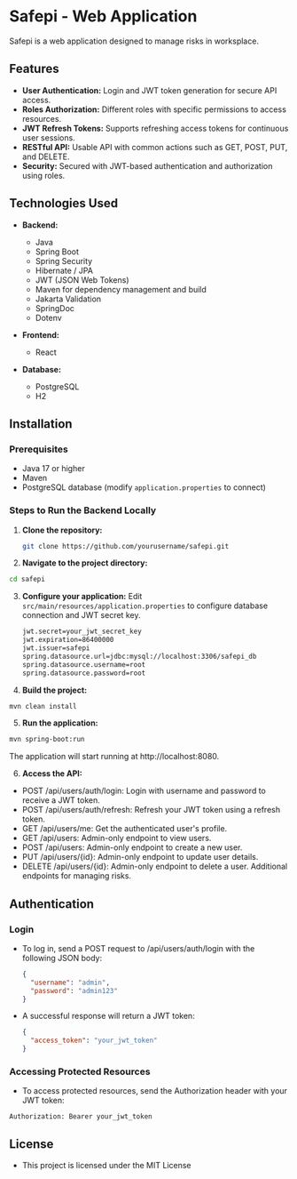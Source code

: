 # Safepi - Web Application

Safepi is a web application designed to manage risks in worksplace. 

## Features

- **User Authentication:** Login and JWT token generation for secure API access.
- **Roles Authorization:** Different roles with specific permissions to access resources.
- **JWT Refresh Tokens:** Supports refreshing access tokens for continuous user sessions.
- **RESTful API:** Usable API with common actions such as GET, POST, PUT, and DELETE.
- **Security:** Secured with JWT-based authentication and authorization using roles.

## Technologies Used

- **Backend:**
  - Java
  - Spring Boot
  - Spring Security
  - Hibernate / JPA 
  - JWT (JSON Web Tokens)
  - Maven for dependency management and build
  - Jakarta Validation
  - SpringDoc
  - Dotenv

- **Frontend:**
  - React
  
- **Database:**
  - PostgreSQL
  - H2

## Installation

### Prerequisites

- Java 17 or higher
- Maven
- PostgreSQL database (modify `application.properties` to connect)

### Steps to Run the Backend Locally

1. **Clone the repository:**
   ```bash
   git clone https://github.com/yourusername/safepi.git
   ```
2. **Navigate to the project directory:**
  ```bash
  cd safepi
  ```
3. **Configure your application:**
    Edit `src/main/resources/application.properties` to configure database connection and JWT secret key.
    ```bash
    jwt.secret=your_jwt_secret_key
    jwt.expiration=86400000
    jwt.issuer=safepi
    spring.datasource.url=jdbc:mysql://localhost:3306/safepi_db
    spring.datasource.username=root
    spring.datasource.password=root
    ```

4. **Build the project:**
  ```bash
  mvn clean install
  ```
5. **Run the application:**
  ```bash
  mvn spring-boot:run
  ```
  The application will start running at http://localhost:8080.

6. **Access the API:**

  - POST /api/users/auth/login: Login with username and password to receive a JWT token.
  - POST /api/users/auth/refresh: Refresh your JWT token using a refresh token.
  - GET /api/users/me: Get the authenticated user's profile.
  - GET /api/users: Admin-only endpoint to view users.
  - POST /api/users: Admin-only endpoint to create a new user.
  - PUT /api/users/{id}: Admin-only endpoint to update user details.
  - DELETE /api/users/{id}: Admin-only endpoint to delete a user.
    Additional endpoints for managing risks.

## Authentication

### Login

- To log in, send a POST request to /api/users/auth/login with the following JSON body:
  ```json
  {
    "username": "admin",
    "password": "admin123"
  }
  ```
- A successful response will return a JWT token:
  ```json
  {
    "access_token": "your_jwt_token"
  }
  ```
### Accessing Protected Resources

- To access protected resources, send the Authorization header with your JWT token:
```http
Authorization: Bearer your_jwt_token
```

## License

- This project is licensed under the MIT License

